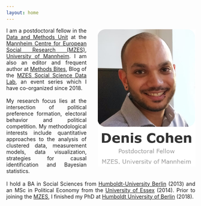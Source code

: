 ```yaml
---
layout: home
---
```


<p style="text-align:justify">
        <img alt="Denis Cohen" src="assets/images/logo5.1.png"
        style="float:right;margin:5px 0px 10px
        30px;width:260px">
        I am a postdoctoral fellow in the <a
        href="https://www.mzes.uni-mannheim.de/d7/en/dm-unit">Data and Methods Unit</a> at the <a
        href="https://www.mzes.uni-mannheim.de/d7/en">Mannheim Centre for European Social Research (MZES)</a>, <a
        href="https://www.uni-mannheim.de/en/">University of Mannheim</a>. I am also an editor and frequent author at <a
        href="https://www.mzes.uni-mannheim.de/socialsciencedatalab/">Methods Bites</a>, Blog of the <a
        href="https://www.mzes.uni-mannheim.de/socialsciencedatalab/page/about/">MZES Social Science Data Lab</a>, an event series which I have co-organized since 2018. <br>  <br>
        My research focus lies at the intersection of political preference formation, electoral behavior
        and political competition.
        My methodological interests include quantitative approaches to the
        analysis of clustered data, measurement models, data visualization, strategies for causal
        identification and Bayesian statistics. <br> <br>
        I hold a BA in Social Sciences from
        <a href="https://www.hu-berlin.de/">Humboldt-University Berlin</a> (2013) and an MSc in Political Economy
        from the <a href="http://essex.ac.uk/">University of Essex</a> (2014).
        Prior to joining the <a
        href="https://www.mzes.uni-mannheim.de/d7/en">MZES</a>, I finished my PhD at <a href="https://www.hu-berlin.de/">Humboldt University of Berlin</a> (2018).
 </p>